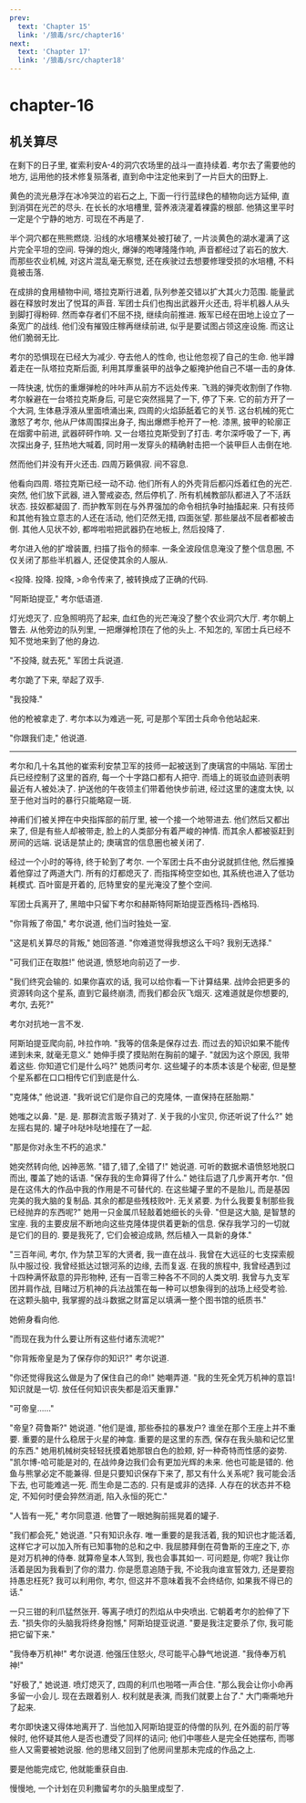 ```yaml
---
prev:
  text: 'Chapter 15'
  link: '/狼毒/src/chapter16'
next:
  text: 'Chapter 17'
  link: '/狼毒/src/chapter18'
---
```


# chapter-16

## 机关算尽

在剩下的日子里, 崔索利安A-4的洞穴农场里的战斗一直持续着. 考尔去了需要他的地方, 运用他的技术修复殒落者, 直到命中注定他来到了一片巨大的田野上.

黄色的流光悬浮在冰冷哭泣的岩石之上, 下面一行行蓝绿色的植物向远方延伸, 直到消弭在光芒的尽头. 在长长的水培槽里, 营养液浇灌着裸露的根部. 他猜这里平时一定是个宁静的地方. 可现在不再是了.

半个洞穴都在熊熊燃烧. 沿线的水培槽某处被打破了, 一片淡黄色的湖水灌满了这片完全平坦的空间. 导弹的炮火, 爆弹的咆哮隆隆作响, 声音都经过了岩石的放大. 而那些农业机械, 对这片混乱毫无察觉, 还在疾驶过去想要修理受损的水培槽, 不料竟被击落.

在成排的食用植物中间, 塔拉克斯行进着, 队列参差交错以扩大其火力范围. 能量武器在释放时发出了悦耳的声音. 军团士兵们也掏出武器开火还击, 将半机器人从头到脚打得粉碎. 然而幸存者们不屈不挠, 继续向前推进. 叛军已经在田地上设立了一条宽广的战线. 他们没有摧毁庄稼再继续前进, 似乎是要试图占领这座设施. 而这让他们脆弱无比.

考尔的恐惧现在已经大为减少. 夺去他人的性命, 也让他忽视了自己的生命. 他半蹲着走在一队塔拉克斯后面, 利用其厚重装甲的战争之躯掩护他自己不堪一击的身体.

一阵快速, 忧伤的重爆弹枪的咔咔声从前方不远处传来. 飞溅的弹壳收割倒了作物. 考尔躲避在一台塔拉克斯身后, 可是它突然摇晃了一下, 停了下来. 它的前方开了一个大洞, 生体悬浮液从里面喷涌出来, 四周的火焰舔舐着它的关节. 这台机械的死亡激怒了考尔, 他从尸体周围探出身子, 掏出爆燃手枪开了一枪. 漆黑, 披甲的轮廓正在烟雾中前进, 武器砰砰作响. 又一台塔拉克斯受到了打击. 考尔深呼吸了一下, 再次探出身子, 狂热地大喊着, 同时用一发穿头的精确射击把一个装甲巨人击倒在地.

然而他们并没有开火还击. 四周万籁俱寂. 间不容息.

他看向四周. 塔拉克斯已经一动不动. 他们所有人的外壳背后都闪烁着红色的光芒. 突然, 他们放下武器, 进入警戒姿态, 然后停机了. 所有机械教部队都进入了不活跃状态. 技奴都凝固了. 而护教军则在与外界强加的命令相抗争时抽搐起来. 只有技师和其他有独立意志的人还在活动, 他们茫然无措, 四面张望. 那些屡战不屈者都被击倒. 其他人见状不妙, 都哗啦啦把武器扔在地板上, 然后投降了.

考尔进入他的扩增装置, 扫描了指令的频率. 一条全波段信息淹没了整个信息圈, 不仅关闭了那些半机器人, 还促使其余的人服从.

<投降. 投降. 投降, >命令传来了, 被转换成了正确的代码.

"阿斯珀提亚," 考尔低语道.

灯光熄灭了. 应急照明亮了起来, 血红色的光芒淹没了整个农业洞穴大厅. 考尔朝上瞥去. 从他旁边的队列里, 一把爆弹枪顶在了他的头上. 不知怎的, 军团士兵已经不知不觉地来到了他的身边.

"不投降, 就去死," 军团士兵说道.

考尔跪了下来, 举起了双手.

"我投降."

他的枪被拿走了. 考尔本以为难逃一死, 可是那个军团士兵命令他站起来.

"你跟我们走," 他说道.

--------

考尔和几十名其他的崔索利安禁卫军的技师一起被送到了庚璃宫的中隔站. 军团士兵已经控制了这里的首府, 每一个十字路口都有人把守. 而墙上的斑驳血迹则表明最近有人被处决了. 护送他的午夜领主们带着他快步前进, 经过这里的速度太快, 以至于他对当时的暴行只能略窥一斑.

神甫们们被关押在中央指挥部的前厅里, 被一个接一个地带进去. 他们然后又都出来了, 但是有些人却被带走, 脸上的人类部分有着严峻的神情. 而其余人都被驱赶到房间的远端. 说话是禁止的; 庚璃宫的信息圈也被关闭了.

经过一个小时的等待, 终于轮到了考尔. 一个军团士兵不由分说就抓住他, 然后推搡着他穿过了两道大门. 所有的灯都熄灭了. 而指挥椅空空如也, 其系统也进入了低功耗模式. 百叶窗是开着的, 厄特里安的星光淹没了整个空间.

军团士兵离开了, 黑暗中只留下考尔和赫斯特阿斯珀提亚西格玛-西格玛.

"你背叛了帝国," 考尔说道, 他们当时独处一室.

"这是机关算尽的背叛," 她回答道. "你难道觉得我想这么干吗? 我别无选择."

"可我们正在取胜!" 他说道, 愤怒地向前迈了一步.

"我们终究会输的. 如果你喜欢的话, 我可以给你看一下计算结果. 战帅会把更多的资源转向这个星系, 直到它最终崩溃, 而我们都会灰飞烟灭. 这难道就是你想要的, 考尔, 去死?"

考尔对抗地一言不发.

阿斯珀提亚爬向前, 咔拉作响. "我等的信条是保存过去. 而过去的知识如果不能传递到未来, 就毫无意义." 她伸手摸了摸贴附在胸前的罐子. "就因为这个原因, 我带着这些. 你知道它们是什么吗?" 她质问考尔. 这些罐子的本质本该是个秘密, 但是整个星系都在口口相传它们到底是什么.

"克隆体," 他说道. "我听说它们是你自己的克隆体, 一直保持在胚胎期."

她嗤之以鼻. "是. 是. 那群流言贩子猜对了. 关于我的小宝贝, 你还听说了什么?" 她左摇右晃的. 罐子咔哒咔哒地撞在了一起.

"那是你对永生不朽的追求."

她突然转向他, 凶神恶煞. "错了,错了,全错了!" 她说道. 可听的数据术语愤怒地脱口而出, 覆盖了她的话语. "保存我的生命算得了什么." 她往后退了几步离开考尔. "但是在这伟大的作品中我的作用是不可替代的. 在这些罐子里的不是胎儿, 而是基因完美的我大脑的复制品. 其余的都是些残枝败叶. 无关紧要. 为什么我要复制那些我已经抛弃的东西呢?" 她用一只金属爪轻敲着她细长的头骨. "但是这大脑, 是智慧的宝座. 我的主要皮层不断地向这些克隆体提供着更新的信息. 保存我学习的一切就是它们的目的. 要是我死了, 它们会被迫成熟, 然后植入一具新的身体."

"三百年间, 考尔, 作为禁卫军的大贤者, 我一直在战斗. 我曾在大远征的七支探索舰队中服过役. 我曾经抵达过银河系的边缘, 去而复返. 在我的旅程中, 我曾经遇到过十四种满怀敌意的异形物种, 还有一百零三种各不不同的人类文明. 我曾与九支军团并肩作战, 目睹过万机神的兵法战策在每一种可以想象得到的战场上经受考验. 在这颗头脑中, 我掌握的战斗数据之财富足以填满一整个图书馆的纸质书."

她俯身看向他.

"而现在我为什么要让所有这些付诸东流呢?"

"你背叛帝皇是为了保存你的知识?" 考尔说道.

"你还觉得我这么做是为了保住自己的命!" 她嘲弄道. "我的生死全凭万机神的意旨! 知识就是一切. 放任任何知识丧失都是滔天重罪."

"可帝皇……"

"帝皇? 荷鲁斯?" 她说道. "他们是谁, 那些泰拉的暴发户? 谁坐在那个王座上并不重要. 重要的是什么稳居于火星的神龛. 重要的是这里的东西, 保存在我头脑和记忆里的东西." 她用机械树突轻轻抚摸着她那银白色的脸颊, 好一种奇特而性感的姿势. "凯尔博-哈可能是对的, 在战帅身边我们会有更加光辉的未来. 他也可能是错的. 他鱼与熊掌必定不能兼得. 但是只要知识保存下来了, 那又有什么关系呢? 我可能会活下去, 也可能难逃一死. 而生命是二态的. 只有是或非的选择. 人存在的状态并不稳定, 不知何时便会猝然消逝, 陷入永恒的死亡."

"人皆有一死," 考尔同意道. 他瞥了一眼她胸前摇晃着的罐子.

"我们都会死," 她说道. "只有知识永存. 唯一重要的是我活着, 我的知识也才能活着, 这样它才可以加入所有已知事物的总和之中. 我屈膝拜倒在荷鲁斯的王座之下, 亦是对万机神的侍奉. 就算帝皇本人驾到, 我也会事其如一. 可问题是, 你呢? 我让你活着是因为我看到了你的潜力. 你是愿意追随于我, 不论我向谁宣誓效力, 还是要抱持愚忠枉死? 我可以利用你, 考尔, 但这并不意味着我不会终结你, 如果我不得已的话."

一只三钳的利爪猛然张开. 等离子喷灯的烈焰从中央喷出. 它朝着考尔的脸伸了下去. "损失你的头脑我将终身抱憾," 阿斯珀提亚说道. "要是我注定要杀了你, 我可能把它留下来."

"我侍奉万机神!" 考尔说道. 他强压住怒火, 尽可能平心静气地说道. "我侍奉万机神!"

"好极了," 她说道. 喷灯熄灭了, 四周的利爪也啪嗒一声合住. "那么我会让你小命再多留一小会儿. 现在去跟着别人. 权利就是表演, 而我们就要上台了." 大门嘶嘶地升了起来.

考尔即快速又得体地离开了. 当他加入阿斯珀提亚的侍僧的队列, 在外面的前厅等候时, 他怀疑其他人是否也遭受了同样的诘问; 他们中哪些人是完全任她摆布, 而哪些人又需要被她说服. 他的思绪又回到了他房间里那未完成的作品之上.

要是他能完成它, 他就能重获自由.

慢慢地, 一个计划在贝利撒留考尔的头脑里成型了.
